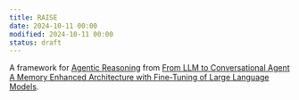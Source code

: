 ```yaml
---
title: RAISE
date: 2024-10-11 00:00
modified: 2024-10-11 00:00
status: draft
---
```


A framework for [Agentic Reasoning](agentic-reasoning.md) from [From LLM to Conversational Agent A Memory Enhanced Architecture with Fine-Tuning of Large Language Models](../reference/papers/from-llm-to-conversational-agent-a-memory-enhanced-architecture-with-fine-tuning-of-large-language-models.md).
